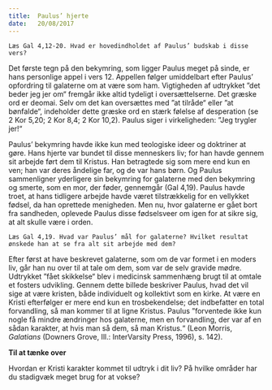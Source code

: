 ```yaml
---
title:  Paulus’ hjerte
date:   20/08/2017
---
```


`Læs Gal 4,12-20. Hvad er hovedindholdet af Paulus’ budskab i disse vers?`

Det første tegn på den bekymring, som ligger Paulus meget på sinde, er hans personlige appel i vers 12. Appellen følger umiddelbart efter Paulus’ opfordring til galaterne om at være som ham. Vigtigheden af udtrykket ”det beder jeg jer om“ fremgår ikke altid tydeligt i oversættelserne. Det græske ord er deomai. Selv om det kan oversættes med ”at tilråde“ eller ”at bønfalde“, indeholder dette græske ord en stærk følelse af desperation (se 2 Kor 5,20; 2 Kor 8,4; 2 Kor 10,2). Paulus siger i virkeligheden: ”Jeg trygler jer!“

Paulus’ bekymring havde ikke kun med teologiske ideer og doktriner at gøre. Hans hjerte var bundet til disse menneskers liv; for han havde gennem sit arbejde ført dem til Kristus. Han betragtede sig som mere end kun en ven; han var deres åndelige far, og de var hans børn. Og Paulus sammenligner yderligere sin bekymring for galaterne med den bekymring og smerte, som en mor, der føder, gennemgår (Gal 4,19). Paulus havde troet, at hans tidligere arbejde havde været tilstrækkelig for en vellykket fødsel, da han oprettede menigheden. Men nu, hvor galaterne er gået bort fra sandheden, oplevede Paulus disse fødselsveer om igen for at sikre sig, at alt skulle være i orden.

`Læs Gal 4,19. Hvad var Paulus’ mål for galaterne? Hvilket resultat ønskede han at se fra alt sit arbejde med dem?`

Efter først at have beskrevet galaterne, som om de var formet i en moders liv, går han nu over til at tale om dem, som var de selv gravide mødre. Udtrykket ”fået skikkelse“ blev i medicinsk sammenhæng brugt til at omtale et fosters udvikling. Gennem dette billede beskriver Paulus, hvad det vil sige at være kristen, både individuelt og kollektivt som en kirke. At være en Kristi efterfølger er mere end kun en trosbekendelse; det indbefatter en total forvandling, så man kommer til at ligne Kristus. Paulus ”forventede ikke kun nogle få mindre ændringer hos galaterne, men en forvandling, der var af en sådan karakter, at hvis man så dem, så man Kristus.“ (Leon Morris, *Galatians* (Downers Grove, Ill.: InterVarsity Press, 1996), s. 142).

**Til at tænke over**

Hvordan er Kristi karakter kommet til udtryk i dit liv? På hvilke områder har du stadigvæk meget brug for at vokse?
